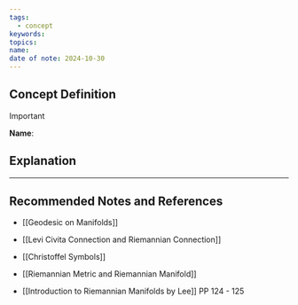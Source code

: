 ```yaml
---
tags:
  - concept
keywords: 
topics: 
name: 
date of note: 2024-10-30
---
```


## Concept Definition

>[!important]
>**Name**: 



## Explanation





-----------
##  Recommended Notes and References


- [[Geodesic on Manifolds]]
- [[Levi Civita Connection and Riemannian Connection]]
- [[Christoffel Symbols]]
- [[Riemannian Metric and Riemannian Manifold]]


- [[Introduction to Riemannian Manifolds by Lee]] PP 124 - 125